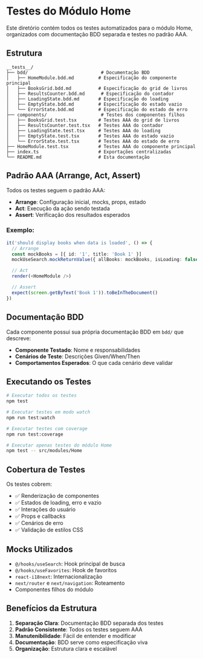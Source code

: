 # Testes do Módulo Home

Este diretório contém todos os testes automatizados para o módulo Home, organizados com documentação BDD separada e testes no padrão AAA.

## Estrutura

```
__tests__/
├── bdd/                           # Documentação BDD
│   ├── HomeModule.bdd.md         # Especificação do componente principal
│   ├── BooksGrid.bdd.md          # Especificação do grid de livros
│   ├── ResultsCounter.bdd.md      # Especificação do contador
│   ├── LoadingState.bdd.md       # Especificação do loading
│   ├── EmptyState.bdd.md         # Especificação do estado vazio
│   └── ErrorState.bdd.md         # Especificação do estado de erro
├── components/                    # Testes dos componentes filhos
│   ├── BooksGrid.test.tsx        # Testes AAA do grid de livros
│   ├── ResultsCounter.test.tsx   # Testes AAA do contador
│   ├── LoadingState.test.tsx     # Testes AAA do loading
│   ├── EmptyState.test.tsx       # Testes AAA do estado vazio
│   └── ErrorState.test.tsx       # Testes AAA do estado de erro
├── HomeModule.test.tsx           # Testes AAA do componente principal
├── index.ts                      # Exportações centralizadas
└── README.md                     # Esta documentação
```

## Padrão AAA (Arrange, Act, Assert)

Todos os testes seguem o padrão AAA:

- **Arrange**: Configuração inicial, mocks, props, estado
- **Act**: Execução da ação sendo testada
- **Assert**: Verificação dos resultados esperados

### Exemplo:

```typescript
it('should display books when data is loaded', () => {
  // Arrange
  const mockBooks = [{ id: '1', title: 'Book 1' }]
  mockUseSearch.mockReturnValue({ allBooks: mockBooks, isLoading: false })

  // Act
  render(<HomeModule />)

  // Assert
  expect(screen.getByText('Book 1')).toBeInTheDocument()
})
```

## Documentação BDD

Cada componente possui sua própria documentação BDD em `bdd/` que descreve:

- **Componente Testado**: Nome e responsabilidades
- **Cenários de Teste**: Descrições Given/When/Then
- **Comportamentos Esperados**: O que cada cenário deve validar

## Executando os Testes

```bash
# Executar todos os testes
npm test

# Executar testes em modo watch
npm run test:watch

# Executar testes com coverage
npm run test:coverage

# Executar apenas testes do módulo Home
npm test -- src/modules/Home
```

## Cobertura de Testes

Os testes cobrem:

- ✅ Renderização de componentes
- ✅ Estados de loading, erro e vazio
- ✅ Interações do usuário
- ✅ Props e callbacks
- ✅ Cenários de erro
- ✅ Validação de estilos CSS

## Mocks Utilizados

- `@/hooks/useSearch`: Hook principal de busca
- `@/hooks/useFavorites`: Hook de favoritos
- `react-i18next`: Internacionalização
- `next/router` e `next/navigation`: Roteamento
- Componentes filhos do módulo

## Benefícios da Estrutura

1. **Separação Clara**: Documentação BDD separada dos testes
2. **Padrão Consistente**: Todos os testes seguem AAA
3. **Manutenibilidade**: Fácil de entender e modificar
4. **Documentação**: BDD serve como especificação viva
5. **Organização**: Estrutura clara e escalável

